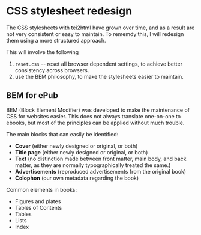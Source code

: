 
# CSS stylesheet redesign #

The CSS stylesheets with tei2html have grown over time, and as a result are not very consistent or easy to maintain. To rememdy this, I will redesign them using a more structured approach.

This will involve the following

1. `reset.css` -- reset all browser dependent settings, to achieve better consistency across browsers.
2. use the BEM philosophy, to make the stylesheets easier to maintain.


## BEM for ePub ##

BEM (Block Element Modifier) was developed to make the maintenance of CSS for websites easier. This does not always translate one-on-one to ebooks, but most of the principles can be applied without much trouble.

The main blocks that can easily be identified:

* __Cover__ (either newly designed or original, or both)
* __Title page__ (either newly designed or original, or both)
* __Text__ (no distinction made between front matter, main body, and back matter, as they are normally typographically treated the same.)
* __Advertisements__ (reproduced advertisements from the original book)
* __Colophon__ (our own metadata regarding the book)

Common elements in books:

* Figures and plates
* Tables of Contents
* Tables
* Lists
* Index


